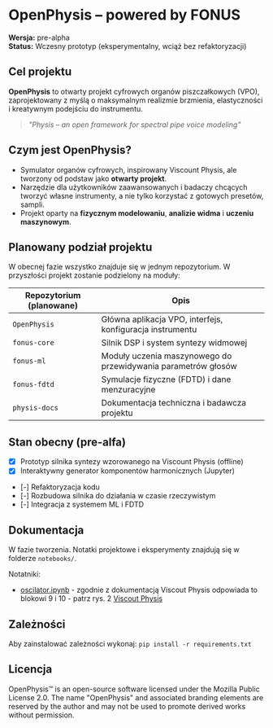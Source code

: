 # OpenPhysis – powered by FONUS

**Wersja:** pre-alpha  
**Status:** Wczesny prototyp (eksperymentalny, wciąż bez refaktoryzacji)

## Cel projektu

**OpenPhysis** to otwarty projekt cyfrowych organów piszczałkowych (VPO), zaprojektowany z myślą o maksymalnym realizmie brzmienia, elastyczności i kreatywnym podejściu do instrumentu.

> _"Physis – an open framework for spectral pipe voice modeling"_

## Czym jest OpenPhysis?

- Symulator organów cyfrowych, inspirowany Viscount Physis, ale tworzony od podstaw jako **otwarty projekt**.
- Narzędzie dla użytkowników zaawansowanych i badaczy chcących tworzyć własne instrumenty, a nie tylko korzystać z gotowych presetów, sampli.
- Projekt oparty na **fizycznym modelowaniu**, **analizie widma** i **uczeniu maszynowym**.

## Planowany podział projektu

W obecnej fazie wszystko znajduje się w jednym repozytorium. W przyszłości projekt zostanie podzielony na moduły:

| Repozytorium (planowane) | Opis |
|--------------------------|------|
| `OpenPhysis`             | Główna aplikacja VPO, interfejs, konfiguracja instrumentu |
| `fonus-core`             | Silnik DSP i system syntezy widmowej |
| `fonus-ml`               | Moduły uczenia maszynowego do przewidywania parametrów głosów |
| `fonus-fdtd`             | Symulacje fizyczne (FDTD) i dane menzuracyjne |
| `physis-docs`            | Dokumentacja techniczna i badawcza projektu |

## Stan obecny (pre-alfa)

- [x] Prototyp silnika syntezy wzorowanego na Viscount Physis (offline)
- [x] Interaktywny generator komponentów harmonicznych (Jupyter)
- [-] Refaktoryzacja kodu
- [-] Rozbudowa silnika do działania w czasie rzeczywistym
- [-] Integracja z systemem ML i FDTD

## Dokumentacja

W fazie tworzenia. Notatki projektowe i eksperymenty znajdują się w folderze `notebooks/`.

Notatniki:

- [oscilator.ipynb](./notebooks/oscilator.ipynb) - zgodnie z dokumentacją Viscout Physis odpowiada to blokowi 9 i 10 - patrz rys. 2 [Viscout Physis](./docs/attachments/US7442869.pdf)

## Zależności

Aby zainstalować zależności wykonaj: `pip install -r requirements.txt`

## Licencja

OpenPhysis™ is an open-source software licensed under the Mozilla Public License 2.0.
The name "OpenPhysis" and associated branding elements are reserved by the author and may not be used to promote derived works without permission.

